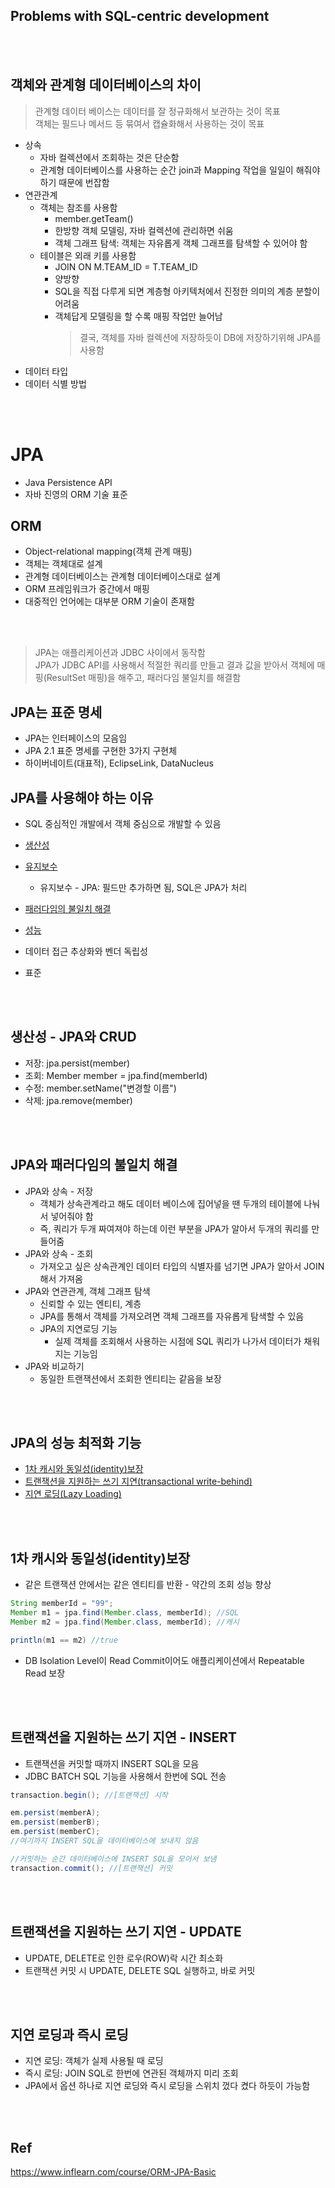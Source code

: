 ## Problems with SQL-centric development

<br>
<br> 


## 객체와 관계형 데이터베이스의 차이

> 관계형 데이터 베이스는 데이터를 잘 정규화해서 보관하는 것이 목표  
> 객체는 필드나 메서드 등 묶여서 캡슐화해서 사용하는 것이 목표


* 상속
	* 자바 컬렉션에서 조회하는 것은 단순함
	* 관계형 데이터베이스를 사용하는 순간 join과 Mapping 작업을 일일이 해줘야하기 때문에 번잡함
* 연관관계
	* 객체는 참조를 사용함
		* member.getTeam()
		* 한방향
		 객체 모델링, 자바 컬렉션에 관리하면 쉬움
		* 객체 그래프 탐색: 객체는 자유롭게 객체 그래프를 탐색할 수 있어야 함
	* 테이블은 외래 키를 사용함
		* JOIN ON M.TEAM_ID = T.TEAM_ID
		* 양방향
		* SQL을 직접 다루게 되면 계층형 아키텍처에서 진정한 의미의 계층 분할이 어려움
		* 객체답게 모델링을 할 수록 매핑 작업만 늘어남
			> 결국, 객체를 자바 컬렉션에 저장하듯이 DB에 저장하기위해 JPA를 사용함
* 데이터 타입
* 데이터 식별 방법


<br>
<br> 


# JPA

* Java Persistence API
* 자바 진영의 ORM 기술 표준

## ORM
* Object-relational mapping(객체 관계 매핑)
* 객체는 객체대로 설계
* 관계형 데이터베이스는 관계형 데이터베이스대로 설계
* ORM 프레임워크가 중간에서 매핑
* 대중적인 언어에는 대부분 ORM 기술이 존재함


<br>
<br> 


> JPA는 애플리케이션과 JDBC 사이에서 동작함  
> JPA가 JDBC API를 사용해서 적절한 쿼리를 만들고 결과 값을 받아서 객체에 매핑(ResultSet 매핑)을 해주고, 패러다임 불일치를 해결함


## JPA는 표준 명세
* JPA는 인터페이스의 모음임
* JPA 2.1 표준 명세를 구현한 3가지 구현체
* 하이버네이트(대표적), EclipseLink, DataNucleus

## JPA를 사용해야 하는 이유
* SQL 중심적인 개발에서 객체 중심으로 개발할 수 있음
* [생산성](#생산성---JPA와-CRUD)
* [유지보수](#유지보수)
    * 유지보수 - JPA: 필드만 추가하면 됨, SQL은 JPA가 처리

* [패러다임의 불일치 해결](#JPA와-패러다임의-불일치-해결)
* [성능](#JPA의-성능-최적화-기능)
* 데이터 접근 추상화와 벤더 독립성
* 표준


<br>
<br> 



## 생산성 - JPA와 CRUD
* 저장: jpa.persist(member)
* 조회: Member member = jpa.find(memberId)
* 수정: member.setName("변경할 이름")
* 삭제: jpa.remove(member)



<br>
<br> 


## JPA와 패러다임의 불일치 해결
* JPA와 상속 - 저장
	* 객체가 상속관계라고 해도 데이터 베이스에 집어넣을 땐 두개의 테이블에 나눠서 넣어줘야 함
	* 즉, 쿼리가 두개 짜여져야 하는데 이런 부분을 JPA가 알아서 두개의 쿼리를 만들어줌
* JPA와 상속 - 조회
	* 가져오고 싶은 상속관계인 데이터 타입의 식별자를 넘기면 JPA가 알아서 JOIN해서 가져옴
* JPA와 연관관계, 객체 그래프 탐색
	* 신뢰할 수 있는 엔티티, 계층
	* JPA를 통해서 객체를 가져오려면 객체 그래프를 자유롭게 탐색할 수 있음
	* JPA의 지연로딩 기능
		* 실제 객체를 조회해서 사용하는 시점에 SQL 쿼리가 나가서 데이터가 채워지는 기능임
* JPA와 비교하기
	* 동일한 트랜잭션에서 조회한 엔티티는 같음을 보장



<br>
<br> 



## JPA의 성능 최적화 기능
* [1차 캐시와 동일성(identity)보장](#1차-캐시와-동일성(identity)보장)
* [트랜잭션을 지원하는 쓰기 지연(transactional write-behind)](트랜잭션을-지원하는-쓰기-지연---INSERT)
* [지연 로딩(Lazy Loading)](지연-로딩과-즉시-로딩)


<br>
<br> 


## 1차 캐시와 동일성(identity)보장
* 같은 트랜잭션 안에서는 같은 엔티티를 반환 - 약간의 조회 성능 향상
```java
String memberId = "99";
Member m1 = jpa.find(Member.class, memberId); //SQL
Member m2 = jpa.find(Member.class, memberId); //캐시

println(m1 == m2) //true
```
* DB Isolation Level이 Read Commit이어도 애플리케이션에서 Repeatable Read 보장



<br>
<br> 



## 트랜잭션을 지원하는 쓰기 지연 - INSERT
* 트랜잭션을 커밋할 때까지 INSERT SQL을 모음
* JDBC BATCH SQL 기능을 사용해서 한번에 SQL 전송
```java
transaction.begin(); //[트랜잭션] 시작

em.persist(memberA);
em.persist(memberB);
em.persist(memberC);
//여기까지 INSERT SQL을 데이터베이스에 보내지 않음

//커밋하는 순간 데이터베이스에 INSERT SQL을 모아서 보냄
transaction.commit(); //[트랜잭션] 커밋
```



<br>
<br> 



## 트랜잭션을 지원하는 쓰기 지연 - UPDATE
* UPDATE, DELETE로 인한 로우(ROW)락 시간 최소화
* 트랜잭션 커밋 시 UPDATE, DELETE SQL 실행하고, 바로 커밋



<br>
<br> 



## 지연 로딩과 즉시 로딩
* 지연 로딩: 객체가 실제 사용될 때 로딩
* 즉시 로딩: JOIN SQL로 한번에 연관된 객체까지 미리 조회
* JPA에서 옵션 하나로 지연 로딩와 즉시 로딩을 스위치 껐다 켰다 하듯이 가능함




<br>
<br> 

## Ref
https://www.inflearn.com/course/ORM-JPA-Basic

